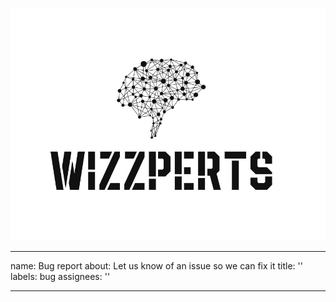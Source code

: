 ![Wizzpert Logo](wizzpert-plugins/assets/logo.png)

---
name: Bug report
about: Let us know of an issue so we can fix it
title: ''
labels: bug
assignees: ''

---

<!--
Hello! Thanks for taking the time to file a bug report.

Before creating this issue, we kindly ask that you use the search functionality
to see if anyone else has already reported this issue.
Please include details such as environment, package versions, minimal examples,
and error logs, if applicable.
-->
